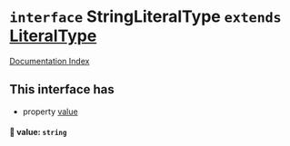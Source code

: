# `interface` StringLiteralType `extends` [LiteralType](../private.interface.LiteralType/README.md)

[Documentation Index](../README.md)

## This interface has

- property [value](#-value-string)


#### 📄 value: `string`



